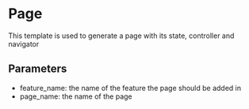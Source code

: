 # Page

This template is used to generate a page with its state, controller and navigator

## Parameters
- feature_name: the name of the feature the page should be added in
- page_name: the name of the page
